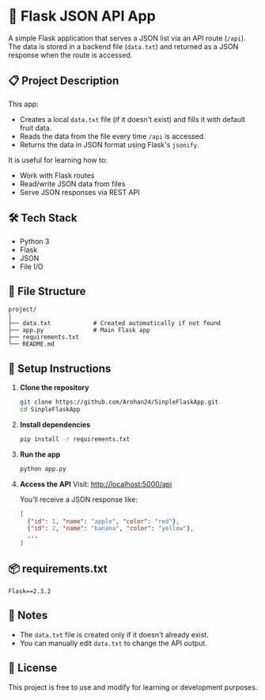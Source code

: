 # 🍇 Flask JSON API App

A simple Flask application that serves a JSON list via an API route (`/api`). The data is stored in a backend file (`data.txt`) and returned as a JSON response when the route is accessed.

## 📋 Project Description

This app:

* Creates a local `data.txt` file (if it doesn't exist) and fills it with default fruit data.
* Reads the data from the file every time `/api` is accessed.
* Returns the data in JSON format using Flask's `jsonify`.

It is useful for learning how to:

* Work with Flask routes
* Read/write JSON data from files
* Serve JSON responses via REST API

## 🛠️ Tech Stack

* Python 3
* Flask
* JSON
* File I/O

## 📂 File Structure

```
project/
│
├── data.txt            # Created automatically if not found
├── app.py              # Main Flask app
├── requirements.txt
└── README.md
```

## 🔧 Setup Instructions

1. **Clone the repository**

   ```bash
   git clone https://github.com/Arohan24/SinpleFlaskApp.git
   cd SinpleFlaskApp
   ```

2. **Install dependencies**

   ```bash
   pip install -r requirements.txt
   ```

3. **Run the app**

   ```bash
   python app.py
   ```

4. **Access the API**
   Visit: [http://localhost:5000/api](http://localhost:5000/api)

   You’ll receive a JSON response like:

   ```json
   [
     {"id": 1, "name": "apple", "color": "red"},
     {"id": 2, "name": "banana", "color": "yellow"},
     ...
   ]
   ```

## 📦 requirements.txt

```
Flask==2.3.2
```

## 📌 Notes

* The `data.txt` file is created only if it doesn't already exist.
* You can manually edit `data.txt` to change the API output.

## 📃 License

This project is free to use and modify for learning or development purposes.
